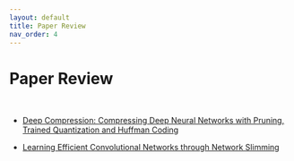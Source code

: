 ```yaml
---
layout: default
title: Paper Review
nav_order: 4
---
```


# Paper Review

<br>

- [Deep Compression: Compressing Deep Neural Networks with Pruning, Trained Quantization and Huffman Coding](2023-10-17-deep-compression.md)  

- [Learning Efficient Convolutional Networks through Network Slimming](2023-10-25-network-slimming.md)

